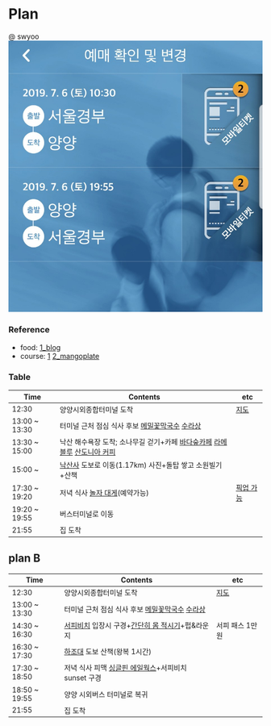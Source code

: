 

# Plan
@ swyoo 
![bus](https://github.com/SUNGWOOKYOO/Plan/blob/master/bus_2019_07.jpg)

### Reference
* food: [1_blog](https://m.post.naver.com/viewer/postView.nhn?volumeNo=19308706&memberNo=4292911&vType=VERTICAL) 
* course: [1](https://m.post.naver.com/viewer/postView.nhn?volumeNo=16336354&memberNo=8591454&searchKeyword=%EA%B0%95%EC%9B%90%EB%8F%84%20%EC%96%91%EC%96%91&searchRank=3) [2_mangoplate](https://www.mangoplate.com/search/%EC%96%91%EC%96%91%EA%B5%B0)

### Table
| Time | Contents | etc  |
| ---- | -------- | ---- |
|12:30 | 양양시외종합터미널 도착 |[지도](https://map.naver.com/?sText=7ISc7Jq464yA7J6F6rWs7JetIDLtmLjshKA%3D&dtPathType=0&lng=e70e9beaa1760cac68318d7b3dfa0440&mapMode=0&eText=6rCV7JuQ64%2BEIOyWkeyWkeq1sA%3D%3D&sType=SITE_1&lat=cdaad1a700a58b77dadaf886660ae69b&dlevel=12&enc=b64&elng=9a7b9a0c0f76108b63fd0d7355ae35b4&sdid=13479301&eslng=b4b6fac8cfb07ae454710d88d04c76b1&menu=route&elat=8ab9415e944479e3b4964f8d36e8ff35&pathType=1&slng=af9254f3cae65524c3feaca5825719c8&slat=55dfda1d83d5fa88623535b19cfb73b1&eslat=960ea20fc0f9c0b65121e8d176a975ba) |
|13:00 ~ 13:30| 터미널 근처 점심 식사 후보 [메밀꽃막국수](https://www.mangoplate.com/restaurants/RBgdARORjq)  [수라상](https://www.mangoplate.com/restaurants/2DqESMOBNo) ||
|13:30 ~ 15:00| 낙산 해수욕장 도착; 소나무길 걷기+카페 [바다숲카페](http://blog.naver.com/PostView.nhn?blogId=jun_ho0510&logNo=221204256180&parentCategoryNo=&categoryNo=26&viewDate=&isShowPopularPosts=true&from=search) [라메블루](https://m.blog.naver.com/PostView.nhn?blogId=puyomint&logNo=221074321151&proxyReferer=https%3A%2F%2Fwww.google.com%2F) [산도니아 커피]((http://blog.naver.com/PostView.nhn?blogId=basecampkim&logNo=221285823891&parentCategoryNo=&categoryNo=11&viewDate=&isShowPopularPosts=true&from=search)) | |
|15:00 ~ | [낙산사](https://m.blog.naver.com/28_1010/221527815814) 도보로 이동(1.17km) 사진+돌탑 쌓고 소원빌기+산책 ||
| 17:30 ~ 19:20 | 저녁 식사 [놀자 대게](https://m.blog.naver.com/ksg2003kr/221432027375)(예약가능) | [픽업 가능](https://booking.naver.com/booking/6/bizes/240145) |
| 19:20 ~ 19:55 | 버스터미널로 이동  | |
|21:55| 집 도착 ||





## plan B
| Time | Contents | etc  |
| ---- | -------- | ---- |
|12:30 | 양양시외종합터미널 도착 |[지도](https://map.naver.com/?sText=7ISc7Jq464yA7J6F6rWs7JetIDLtmLjshKA%3D&dtPathType=0&lng=e70e9beaa1760cac68318d7b3dfa0440&mapMode=0&eText=6rCV7JuQ64%2BEIOyWkeyWkeq1sA%3D%3D&sType=SITE_1&lat=cdaad1a700a58b77dadaf886660ae69b&dlevel=12&enc=b64&elng=9a7b9a0c0f76108b63fd0d7355ae35b4&sdid=13479301&eslng=b4b6fac8cfb07ae454710d88d04c76b1&menu=route&elat=8ab9415e944479e3b4964f8d36e8ff35&pathType=1&slng=af9254f3cae65524c3feaca5825719c8&slat=55dfda1d83d5fa88623535b19cfb73b1&eslat=960ea20fc0f9c0b65121e8d176a975ba) |
|13:00 ~ 13:30| 터미널 근처 점심 식사 후보 [메밀꽃막국수](https://www.mangoplate.com/restaurants/RBgdARORjq)  [수라상](https://www.mangoplate.com/restaurants/2DqESMOBNo) ||
| 14:30 ~ 16:30 | [서피비치](http://m.surfyy.com/index.php?index=info) 입장시 구경+[간단히 몸 적시기](https://bottari7.tistory.com/160)+펍&라운지  |서피 패스 1만원 |
| 16:30 ~ 17:30| [하조대]() 도보 산책(왕복 1시간) ||
| 17:30 ~ 18:50 | 저녁 식사 피맥 [싱글핀 에일웍스](https://m.blog.naver.com/goodtime1997/221340942853)+서피비치 sunset 구경|
| 18:50 ~ 19:55 | 양양 시외버스 터미널로 복귀 ||
| 21:55 | 집 도착 ||